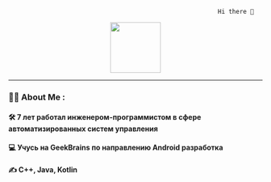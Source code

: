                                                               Hi there 👋

<div id="header" align="center">
  <img src="https://media.giphy.com/media/M9gbBd9nbDrOTu1Mqx/giphy.gif" width="100"/>
</div>

---
### :man_technologist: About Me :
#### :hammer_and_wrench: 7 лет работал инженером-программистом в сфере автоматизированных систем управления
#### :computer: Учусь на GeekBrains по направлению Android разработка
#### :writing_hand: C++, Java, Kotlin


